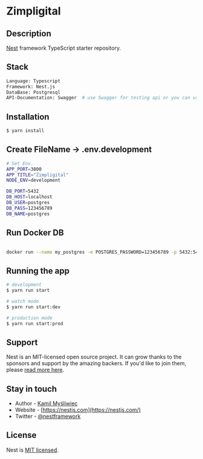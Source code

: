 # Zimpligital

## Description

[Nest](https://github.com/nestjs/nest) framework TypeScript starter repository.

## Stack

```bash
Language: Typescript
Framework: Nest.js 
DataBase: Postgresql
API-Documentation: Swagger  # use Swagger for testing api or you can use postman
``` 

## Installation

```bash
$ yarn install
```

## Create FileName -> .env.development

```bash
# Set Env.
APP_PORT=3800
APP_TITLE="Zimpligital"
NODE_ENV=development

DB_PORT=5432
DB_HOST=localhost
DB_USER=postgres
DB_PASS=123456789
DB_NAME=postgres
```

## Run Docker DB

```bash

docker run --name my_postgres -e POSTGRES_PASSWORD=123456789 -p 5432:5432 -d postgres

```

## Running the app

```bash
# development
$ yarn run start

# watch mode
$ yarn run start:dev

# production mode
$ yarn run start:prod
```

## Support

Nest is an MIT-licensed open source project. It can grow thanks to the sponsors and support by the amazing backers. If you'd like to join them, please [read more here](https://docs.nestjs.com/support).

## Stay in touch

- Author - [Kamil Myśliwiec](https://kamilmysliwiec.com)
- Website - [https://nestjs.com](https://nestjs.com/)
- Twitter - [@nestframework](https://twitter.com/nestframework)

## License

Nest is [MIT licensed](LICENSE).